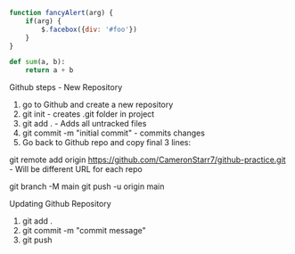 ```javascript
function fancyAlert(arg) {
    if(arg) {
        $.facebox({div: '#foo'})
    }
}
```

```python
def sum(a, b):
    return a + b
```

Github steps - New Repository
1. go to Github and create a new repository
2. git init  - creates .git folder in project
3. git add . - Adds all untracked files
4. git commit -m "initial commit" - commits changes
5. Go back to Github repo and copy final 3 lines:
   
git remote add origin https://github.com/CameronStarr7/github-practice.git - Will be different URL for each repo

git branch -M main
git push -u origin main

Updating Github Repository
1. git add .
2. git commit -m "commit message"
3. git push